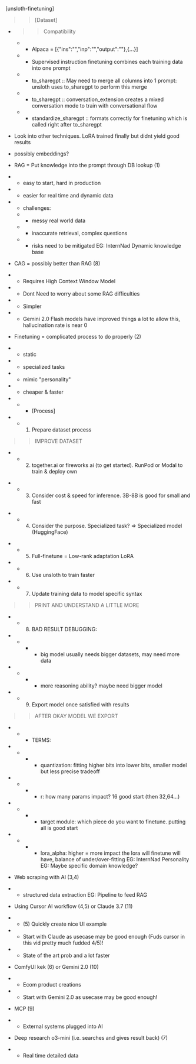 [unsloth-finetuning]
>> [Dataset]
* >> Compatibility
  - * Alpaca = [{"ins":"","inp":"","output":""},{...}]
  - * Supervised instruction finetuning combines each training data into one prompt
  - * to_sharegpt :: May need to merge all columns into 1 prompt: unsloth uses to_sharegpt to perform this merge
  - * to_sharegpt :: conversation_extension creates a mixed conversation mode to train with conversational flow
  - * standardize_sharegpt :: formats correctly for finetuning which is called right after to_sharegpt


* Look into other techniques. LoRA trained finally but didnt yield good results
* possibly embeddings?

* RAG = Put knowledge into the prompt through DB lookup (1)
- * easy to start, hard in production
- * easier for real time and dynamic data
- * challenges:
  - * messy real world data
  - * inaccurate retrieval, complex questions
  - * risks need to be mitigated
EG: InternNad Dynamic knowledge base
* CAG = possibly better than RAG (8)
- * Requires High Context Window Model
- * Dont Need to worry about some RAG difficulties
- * Simpler
- * Gemini 2.0 Flash models have improved things a lot to allow this, hallucination rate is near 0

* Finetuning = complicated process to do properly (2)
- * static
- * specialized tasks
- * mimic "personality"
- * cheaper & faster
- - * [Process]
- - 1. Prepare dataset process
>> IMPROVE DATASET
- - 2. together.ai or fireworks ai (to get started). RunPod or Modal to train & deploy own
+ + 3. Consider cost & speed for inference. 3B-8B is good for small and fast
- - 4. Consider the purpose. Specialized task? => Specialized model (HuggingFace)
+ + 5. Full-finetune = Low-rank adaptation LoRA
+ + 6. Use unsloth to train faster
+ + 7. Update training data to model specific syntax
>> PRINT AND UNDERSTAND A LITTLE MORE
- - 8. BAD RESULT DEBUGGING:
- - - * big model usually needs bigger datasets, may need more data
- - - * more reasoning ability? maybe need bigger model
- - 9. Export model once satisfied with results
>> AFTER OKAY MODEL WE EXPORT
- - - TERMS: 
- - - - quantization: fitting higher bits into lower bits, smaller model but less precise tradeoff
- - - - r: how many params impact? 16 good start (then 32,64...)
- - - - target module: which piece do you want to finetune. putting all is good start
- - - - lora_alpha: higher = more impact the lora will finetune will have, balance of under/over-fitting
EG: InternNad Personality
EG: Maybe specific domain knowledge?

* Web scraping with AI (3,4)
- * structured data extraction
EG: Pipeline to feed RAG

* Using Cursor AI workflow (4,5) or Claude 3.7 (11)
- * (5) Quickly create nice UI example
- * Start with Claude as usecase may be good enough (Fuds cursor in this vid pretty much fudded 4/5)!
- * State of the art prob and a lot faster

* ComfyUI kek (6) or Gemini 2.0 (10)
- * Ecom product creations
- * Start with Gemini 2.0 as usecase may be good enough!

* MCP (9)
- * External systems plugged into AI



* Deep research o3-mini (i.e. searches and gives result back) (7)
- * Real time detailed data